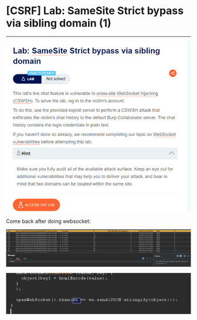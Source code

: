 # [CSRF] Lab: SameSite Strict bypass via sibling domain (1)

---

![Untitled](%5BCSRF%5D%20Lab%20SameSite%20Strict%20bypass%20via%20sibling%20doma%20f8745e85aa2340c88be77df6ec0e07d0/Untitled.png)

Come back after doing websocket: 

![Untitled](%5BCSRF%5D%20Lab%20SameSite%20Strict%20bypass%20via%20sibling%20doma%20f8745e85aa2340c88be77df6ec0e07d0/Untitled%201.png)

![Untitled](%5BCSRF%5D%20Lab%20SameSite%20Strict%20bypass%20via%20sibling%20doma%20f8745e85aa2340c88be77df6ec0e07d0/Untitled%202.png)